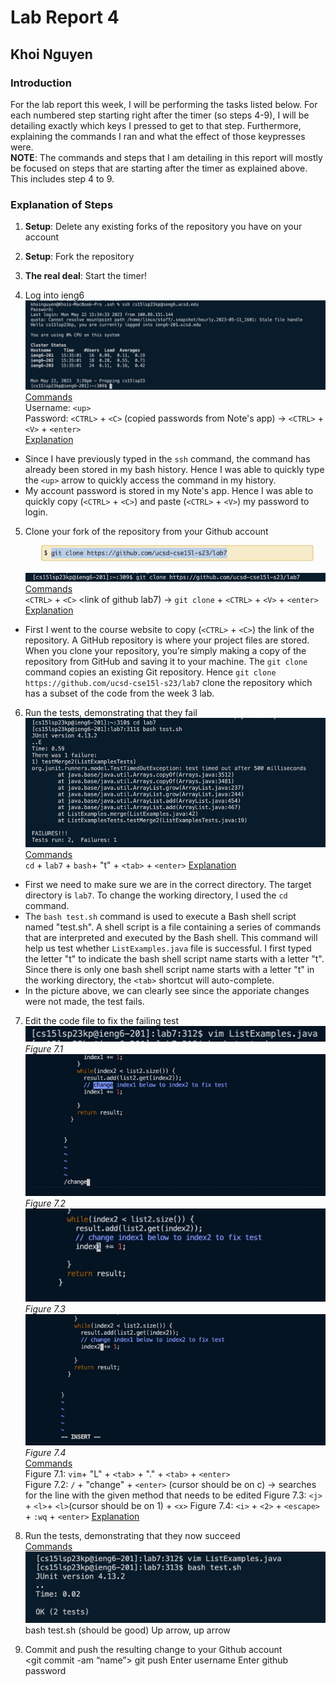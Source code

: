 # Lab Report 4
## Khoi Nguyen
### Introduction
For the lab report this week, I will be performing the tasks listed below. For each numbered step starting right after the timer (so steps 4-9), I will be detailing exactly which keys I pressed to get to that step. Furthermore, explaining the commands I ran and what the effect of those keypresses were. <br>
**NOTE**: The commands and steps that I am detailing in this report will mostly be focused on steps that are starting after the timer as explained above. This includes step 4 to 9. <br>

### Explanation of Steps
1. **Setup**: Delete any existing forks of the repository you have on your account
2. **Setup**: Fork the repository
3. **The real deal**: Start the timer!

4. Log into ieng6 <br>
![image](lab4_1.jpg)<br>
<u> Commands </u> <br>
Username: `<up>` <br>
Password: `<CTRL>` + `<C>` (copied passwords from Note's app) -> `<CTRL>` + `<V>` + `<enter>` <br>
<u> Explanation </u> <br>
- Since I have previously typed in the `ssh` command, the command has already been stored in my bash history. Hence I was able to quickly type the `<up>` arrow to quickly access the command in my history.
- My account password is stored in my Note's app. Hence I was able to quickly copy (`<CTRL>` + `<C>`) and paste (`<CTRL>` + `<V>`) my password to login.

5. Clone your fork of the repository from your Github account <br>
![image](lab4_2.1.jpg)<br>
![image](lab4_2.2.jpg)<br>
<u> Commands </u> <br>
`<CTRL>` + `<C>` <link of github lab7) -> `git clone` +  `<CTRL>` + `<V>` + `<enter>`
<u> Explanation </u> <br>
- First I went to the course website to copy (`<CTRL>` + `<C>`) the link of the repository. A GitHub repository is where your project files are stored. When you clone your repository, you’re simply making a copy of the repository from GitHub and saving it to your machine. The `git clone` command copies an existing Git repository. Hence `git clone https://github.com/ucsd-cse15l-s23/lab7` clone the repository which has a subset of the code from the week 3 lab. 

6. Run the tests, demonstrating that they fail <br>
![image](lab4_3.jpg)<br>
<u> Commands </u> <br>
`cd` + `lab7` + `bash`+ "t" + `<tab>` + `<enter>`
<u> Explanation </u> <br>
- First we need to make sure we are in the correct directory. The target directory is `lab7`. To change the working directory, I used the `cd` command.
- The `bash test.sh` command is used to execute a Bash shell script named "test.sh". A shell script is a file containing a series of commands that are interpreted and executed by the Bash shell. This command will help us test whether `ListExamples.java` file is successful. I first typed the letter "t" to indicate the bash shell script name starts with a letter "t". Since there is only one bash shell script name starts with a letter "t" in the working directory, the `<tab>` shortcut will auto-complete.
- In the picture above, we can clearly see since the apporiate changes were not made, the test fails.

7. Edit the code file to fix the failing test <br>
![image](lab4_6.4.jpg)<br>
*Figure 7.1* <br>
![image](lab4_6.1.jpg)<br>
*Figure 7.2* <br>
![image](lab4_6.2.jpg)<br>
*Figure 7.3* <br>
![image](lab4_6.3.jpg)<br>
*Figure 7.4* <br>
<u> Commands </u> <br>
Figure 7.1: `vim`+ "L" + `<tab>` + "." + `<tab>` + `<enter>` <br>
Figure 7.2: `/` + "change" + `<enter>` (cursor should be on c) -> searches for the line with the given method that needs to be edited
Figure 7.3: `<j>` + `<l>`+ `<l>`(cursor should be on 1) + `<x>` 
Figure 7.4: `<i>` + `<2>` + `<escape>` + `:wq` + `<enter>`
<u> Explanation </u> <br>
  
8. Run the tests, demonstrating that they now succeed <br>
<u> Commands </u> <br>
![image](lab4_4.jpg) <br> 
bash test.sh (should be good)
Up arrow, up arrow

9. Commit and push the resulting change to your Github account <br>
<git commit -am “name”>
git push
Enter username
Enter github password


